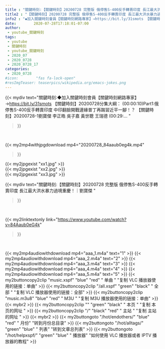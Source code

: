 ```yaml
---
title : "關鍵時刻:【關鍵時刻】20200728 完整版 俄停售S-400反手轉賣印度 長江最大洪水暴力過境重慶！｜劉寶傑 "
title2 : "【關鍵時刻】20200728 完整版 俄停售S-400反手轉賣印度 長江最大洪水暴力過境重慶！｜劉寶傑 "
info2 : "◆加入關鍵時刻會員【關鍵時刻網路專家】→https://bit.ly/31smots 【關鍵時刻】20200728分集大綱： (00:00:10)Part1:俄停售S-400反手轉賣印度 中印翻臉開戰邊緣普丁再踹習近平一腳！？ 【關鍵時刻】20200728-1劉寶傑 李正皓 吳子嘉 黃世聰 王瑞德 (00:29:... "
date:        2020-07-28T17:18:01-07:00
author:
 - youtube_關鍵時刻
tags:
 - youtube
 - 關鍵時刻
 - youtube_關鍵時刻
 - 2020_07
 - 2020_0728
 - 2020_0728_17
categories:
 - 2020_0728
#icon:        "fas fa-lock-open"
#resImgTeaser: teaserpics/wikipedia.org/emacs-jokes.png
---
```


{{< mydiv text="關鍵時刻:◆加入關鍵時刻會員【關鍵時刻網路專家】→https://bit.ly/31smots 【關鍵時刻】20200728分集大綱： (00:00:10)Part1:俄停售S-400反手轉賣印度 中印翻臉開戰邊緣普丁再踹習近平一腳！？ 【關鍵時刻】20200728-1劉寶傑 李正皓 吳子嘉 黃世聰 王瑞德 (00:29:... "
>}}
<br>


{{< my2mp4withjpgdownload mp4="20200728_84aaub0eg4k.mp4"
>}}

{{< my2jpgexist "xx1.jpg" >}}<br>
{{< my2jpgexist "xx2.jpg" >}}<br>
{{< my2jpgexist "xx3.jpg" >}}<br>



{{< mydiv text="關鍵時刻:【關鍵時刻】20200728 完整版 俄停售S-400反手轉賣印度 長江最大洪水暴力過境重慶！｜劉寶傑 "
>}}
<br>

{{< my2linktextonly link="https://www.youtube.com/watch?v=84Aaub0eG4k"
>}}


<br>

{{< my2mp4audiowithdownload mp4="aaa_1.m4a"    text="1" >}}
{{< my2mp4audiowithdownload mp4="aaa_2.m4a"    text="2" >}}
{{< my2mp4audiowithdownload mp4="aaa_3.m4a"    text="3" >}}
{{< my2mp4audiowithdownload mp4="aaa_4.m4a"    text="4" >}}
{{< my2mp4audiowithdownload mp4="aaa_5.m4a"    text="5" >}}
{{< my2buttoncopy2clip "music.xspf"        "blue"   "red"    " 单曲 "  "复制 VLC 播放器使用的链接：单曲" >}} {{< my2buttoncopy2clip "/all.xspf"         "green"  "black"  " 全部 "  "复制 VLC 播放器使用的链接：全部" >}} {{< my2buttoncopy2clip "music.m3u8"        "blue"   "red"    " M3U  "    "复制 M3U 播放器使用的链接：单曲" >}} {{< mybr2 >}} {{< my2buttoncopy2clip ""                  "green"  "black"  " 本页 "    "复制 本页的网址 " >}} {{< my2buttoncopy2clip "/"                 "black"  "red"    " 主站 "    "复制 主站的网址 " >}} {{< mybr2 >}} {{< my2buttongoto      "/hot/endothers/"   "blue"   "red"    " 月份"   "转到月份总目录" >}} {{< my2buttongoto      "/hot/alltags/"     "green"  "blue"   " 列表"   "转到文章总列表" >}} {{< my2buttongoto      "/hot/helpxspf/"    "green"  "blue"   " 播放器" "如何使用 VLC 播放器或者 IPTV 播放器的教程" >}} 
